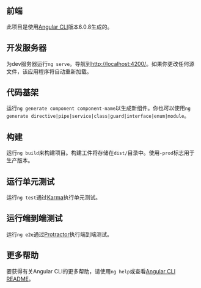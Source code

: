 ## 前端

此项目是使用[Angular CLI](https://github.com/angular/angular-cli)版本6.0.8生成的。

## 开发服务器

为dev服务器运行`ng serve`。导航到[http://localhost:4200/](http://localhost:4200/)。如果你更改任何源文件，该应用程序将自动重新加载。

## 代码基架

运行`ng generate component component-name`以生成新组件。你也可以使用`ng generate directive|pipe|service|class|guard|interface|enum|module`。

## 构建

运行`ng build`来构建项目。构建工件将存储在`dist/`目录中。使用`-prod`标志用于生产版本。

## 运行单元测试

运行`ng test`通过[Karma](https://karma-runner.github.io)执行单元测试。

## 运行端到端测试

运行`ng e2e`通过[Protractor](http://www.protractortest.org/)执行端到端测试。

## 更多帮助

要获得有关Angular CLI的更多帮助，请使用`ng help`或查看[Angular CLI README](https://github.com/angular/angular-cli/blob/master/README.md)。
